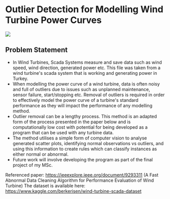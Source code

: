 # Outlier Detection for Modelling Wind Turbine Power Curves
![](https://assets.justenergy.com/wp-content/uploads/2020/11/wind-energy-image-definition.jpg)

## Problem Statement

- In Wind Turbines, Scada Systems measure and save data such as wind speed, wind direction, generated power etc. This file was taken from a wind turbine's scada system that is working and generating power in Turkey.
- When modelling the power curve of a wind turbine, data is often noisy and full of outliers due to issues such as unplanned maintenance, sensor failure, start/stopping etc. Removal of outliers is required in order to effectively model the power curve of a turbine's standard performance as they will impact the performance of any modelling method.
- Outlier removal can be a lengthy process. This method is an adapted form of the process presented in the paper below and is computationally low cost with potential for being developed as a program that can be used with any turbine data. 
- The method utilises a simple form of computer vision to analyse generated scatter plots, identifying normal observations vs outliers, and using this information to create rules which can classify instances as either normal or abnormal. 
- Future work will involve developing the program as part of the final project of my MSc.

Referenced paper: https://ieeexplore.ieee.org/document/9293311 (A Fast Abnormal Data Cleaning Algorithm for Performance Evaluation of Wind Turbine)
The dataset is available here: https://www.kaggle.com/berkerisen/wind-turbine-scada-dataset
